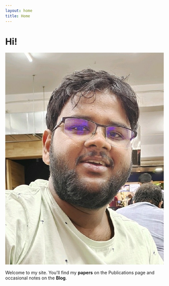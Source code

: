 ```yaml
---
layout: home
title: Home
---
```


# Hi!
<img src="/assets/img/passport.jpg" alt="Portrait" class="passport" />

Welcome to my site. You'll find my **papers** on the Publications page and occasional notes on the **Blog**.